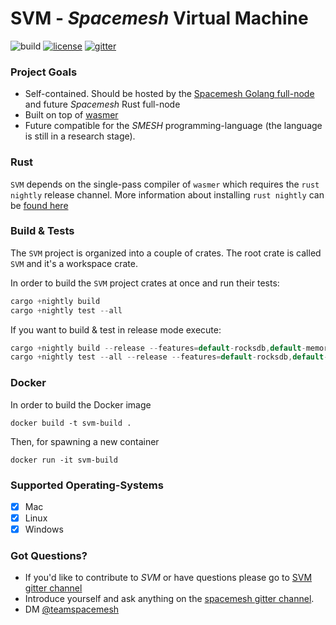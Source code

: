 # SVM - _Spacemesh_ Virtual Machine

![build](https://github.com/spacemeshos/svm/workflows/SVM%20CI/badge.svg)
[![license](https://img.shields.io/badge/License-MIT-brightgreen.svg)](https://github.com/spacemeshos/svm/blob/master/LICENSE)
[![gitter](https://badges.gitter.im/gitterHQ/gitter.png)](https://gitter.im/spacemesh-os/svm)


### Project Goals

* Self-contained. Should be hosted by the [Spacemesh Golang full-node](https://github.com/spacemeshos/go-spacemesh) and future _Spacemesh_ Rust full-node
* Built on top of [wasmer](https://wasmer.io)
* Future compatible for the _SMESH_ programming-language (the language is still in a research stage).


### Rust

`SVM` depends on the single-pass compiler of `wasmer` which requires the `rust nightly` release channel.
More information about installing `rust nightly` can be [found here](https://doc.rust-lang.org/1.2.0/book/nightly-rust.html)


### Build & Tests

The `SVM` project is organized into a couple of crates.
The root crate is called `SVM` and it's a workspace crate.

In order to build the `SVM` project crates at once and run their tests:

```rust
cargo +nightly build
cargo +nightly test --all
```

If you want to build & test in release mode execute:

```rust
cargo +nightly build --release --features=default-rocksdb,default-memory
cargo +nightly test --all --release --features=default-rocksdb,default-memory
```

### Docker

In order to build the Docker image
```
docker build -t svm-build .
```

Then, for spawning a new container
```
docker run -it svm-build
```

### Supported Operating-Systems

* [x] Mac
* [x] Linux
* [x] Windows

### Got Questions?

- If you'd like to contribute to _SVM_ or have questions please go to [SVM gitter channel](https://gitter.im/spacemesh-os/svm)
- Introduce yourself and ask anything on the [spacemesh gitter channel](https://gitter.im/spacemesh-os/svm).
- DM [@teamspacemesh](https://twitter.com/teamspacemesh)

